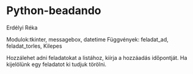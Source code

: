 # Python-beadando
Erdélyi Réka

Modulok:tkinter, messagebox, datetime
Függvények: feladat_ad, feladat_torles, Kilepes

Hozzálehet adni feladatokat a listához, kiírja a hozzáadás időpontját. Ha kijelölünk egy feladatot ki tudjuk törölni.
